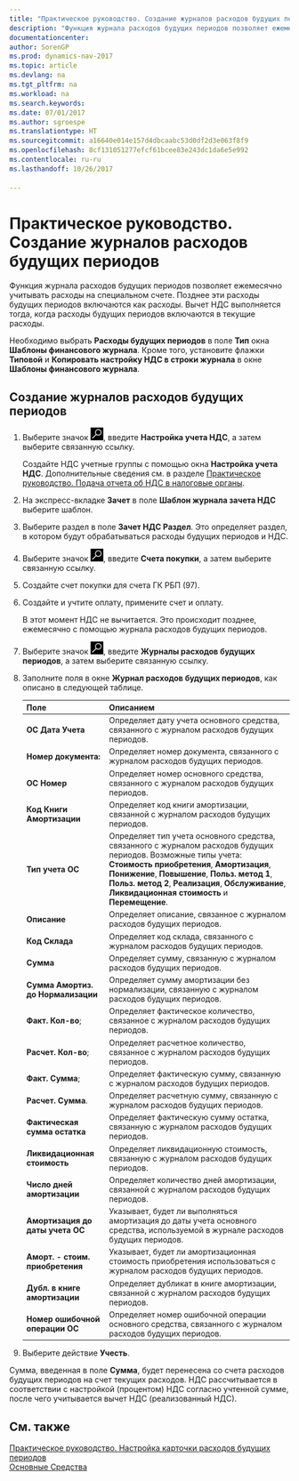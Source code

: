 ```yaml
---
title: "Практическое руководство. Создание журналов расходов будущих периодов"
description: "Функция журнала расходов будущих периодов позволяет ежемесячно учитывать расходы на специальном счете. Позднее эти расходы будущих периодов включаются как расходы. Вычет НДС выполняется тогда, когда расходы будущих периодов включаются в текущие расходы."
documentationcenter: 
author: SorenGP
ms.prod: dynamics-nav-2017
ms.topic: article
ms.devlang: na
ms.tgt_pltfrm: na
ms.workload: na
ms.search.keywords: 
ms.date: 07/01/2017
ms.author: sgroespe
ms.translationtype: HT
ms.sourcegitcommit: a16640e014e157d4dbcaabc53d0df2d3e063f8f9
ms.openlocfilehash: 8cf131051277efcf61bcee83e243dc1da6e5e992
ms.contentlocale: ru-ru
ms.lasthandoff: 10/26/2017

---
```

# <a name="how-to-create-future-expense-journals"></a>Практическое руководство. Создание журналов расходов будущих периодов
Функция журнала расходов будущих периодов позволяет ежемесячно учитывать расходы на специальном счете. Позднее эти расходы будущих периодов включаются как расходы. Вычет НДС выполняется тогда, когда расходы будущих периодов включаются в текущие расходы.  

Необходимо выбрать **Расходы будущих периодов** в поле **Тип** окна **Шаблоны финансового журнала**. Кроме того, установите флажки **Типовой** и **Копировать настройку НДС в строки журнала** в окне **Шаблоны финансового журнала**.  

## <a name="to-create-future-expense-journals"></a>Создание журналов расходов будущих периодов  

1.  Выберите значок ![Поиск страницы или отчета](../../media/ui-search/search_small.png "Значок поиска страницы или отчета"), введите **Настройка учета НДС**, а затем выберите связанную ссылку.

    Создайте НДС учетные группы с помощью окна **Настройка учета НДС**. Дополнительные сведения см. в разделе [Практическое руководство. Подача отчета об НДС в налоговые органы](../../finance-how-report-vat.md).  
2.  На экспресс-вкладке **Зачет** в поле **Шаблон журнала зачета НДС** выберите шаблон.  
3.  Выберите раздел в поле **Зачет НДС Раздел**. Это определяет раздел, в котором будут обрабатываться расходы будущих периодов и НДС.  
4.  Выберите значок ![Поиск страницы или отчета](../../media/ui-search/search_small.png "Значок поиска страницы или отчета"), введите **Счета покупки**, а затем выберите связанную ссылку.
5. Создайте счет покупки для счета ГК РБП (97).  
6.  Создайте и учтите оплату, примените счет и оплату.  

    В этот момент НДС не вычитается. Это происходит позднее, ежемесячно с помощью журнала расходов будущих периодов.  

7.  Выберите значок ![Поиск страницы или отчета](../../media/ui-search/search_small.png "Значок поиска страницы или отчета"), введите **Журналы расходов будущих периодов**, а затем выберите связанную ссылку.  
8.  Заполните поля в окне **Журнал расходов будущих периодов**, как описано в следующей таблице.  

    |Поле|Описанием|  
    |---------------------------------|---------------------------------------|  
    |**ОС Дата Учета**|Определяет дату учета основного средства, связанного с журналом расходов будущих периодов.|  
    |**Номер документа:**|Определяет номер документа, связанного с журналом расходов будущих периодов.|  
    |**ОС Номер**|Определяет номер основного средства, связанного с журналом расходов будущих периодов.|  
    |**Код Книги Амортизации**|Определяет код книги амортизации, связанной с журналом расходов будущих периодов.|  
    |**Тип учета ОС**|Определяет тип учета основного средства, связанного с журналом расходов будущих периодов. Возможные типы учета: **Стоимость приобретения**, **Амортизация**, **Понижение**, **Повышение**, **Польз. метод 1**, **Польз. метод 2**, **Реализация**, **Обслуживание**, **Ликвидационная стоимость** и **Перемещение**.|  
    |**Описание**|Определяет описание, связанное с журналом расходов будущих периодов.|  
    |**Код Склада**|Определяет код склада, связанного с журналом расходов будущих периодов.|  
    |**Сумма**|Определяет сумму, связанную с журналом расходов будущих периодов.|  
    |**Сумма Амортиз. до Нормализации**|Определяет сумму амортизации без нормализации, связанную с журналом расходов будущих периодов.|  
    |**Факт. Кол-во**;|Определяет фактическое количество, связанное с журналом расходов будущих периодов.|  
    |**Расчет. Кол-во**;|Определяет расчетное количество, связанное с журналом расходов будущих периодов.|  
    |**Факт. Сумма**;|Определяет фактическую сумму, связанную с журналом расходов будущих периодов.|  
    |**Расчет. Сумма**.|Определяет расчетную сумму, связанную с журналом расходов будущих периодов.|  
    |**Фактическая сумма остатка**|Определяет фактическую сумму остатка, связанную с журналом расходов будущих периодов.|  
    |**Ликвидационная стоимость**|Определяет ликвидационную стоимость, связанную с журналом расходов будущих периодов.|  
    |**Число дней амортизации**|Определяет количество дней амортизации, связанной с журналом расходов будущих периодов.|  
    |**Амортизация до даты учета ОС**|Указывает, будет ли выполняться амортизация до даты учета основного средства, используемой в журнале расходов будущих периодов.|  
    |**Аморт. - стоим. приобретения**|Указывает, будет ли амортизационная стоимость приобретения использоваться с журналом расходов будущих периодов.|  
    |**Дубл. в книге амортизации**|Определяет дубликат в книге амортизации, связанной с журналом расходов будущих периодов.|  
    |**Номер ошибочной операции ОС**|Определяет номер ошибочной операции основного средства, связанного с журналом расходов будущих периодов.|  

9.  Выберите действие **Учесть**.

Сумма, введенная в поле **Сумма**, будет перенесена со счета расходов будущих периодов на счет текущих расходов. НДС рассчитывается в соответствии с настройкой (процентом) НДС согласно учтенной сумме, после чего учитывается вычет НДС (реализованный НДС).  

## <a name="see-also"></a>См. также  
  [Практическое руководство. Настройка карточки расходов будущих периодов](how-to-set-up-a-future-expense-card.md)  
  [Основные Средства](../../fa-manage.md)

